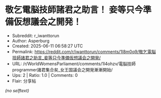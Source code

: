 # 敬乞電脳技師諸君之助言！ 妾等只今準備仮想議会之開発！

- Subreddit: r_iwanttorun
- Author: Asperburg
- Created: 2025-06-11 06:58:27 UTC
- Permalink: https://reddit.com/r/iwanttorun/comments/1l8m0q9/敬乞電脳技師諸君之助言_妾等只今準備仮想議会之開発/
- URL: /r/WorldWomensParliament/comments/1l4ohzv/電脳技師programmer諸君集合矣_女王国議会之開発漸漸開始/
- Ups: 2 | Ratio: 1.0 | Comments: 0
- Flair: 分享帖

_(no selftext)_

